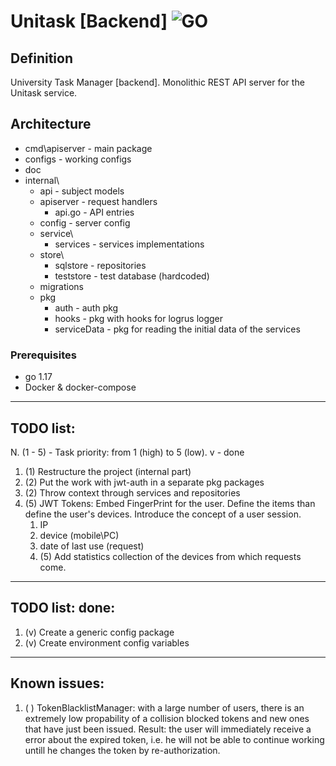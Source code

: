 # Unitask [Backend] ![GO][go-badge]

[go-badge]: https://img.shields.io/github/go-mod/go-version/p12s/furniture-store?style=plastic

## Definition

University Task Manager [backend].
Monolithic REST API server for the Unitask service.

## Architecture

- cmd\apiserver - main package
- configs -  working configs
- doc
- internal\
  - api - subject models 
  - apiserver - request handlers
    - api.go - API entries
  - config - server config
  - service\
    - services - services implementations
  - store\
    - sqlstore - repositories
    - teststore - test database (hardcoded)
  - migrations
  - pkg
    - auth - auth pkg
    - hooks - pkg with hooks for logrus logger
    - serviceData - pkg for reading the initial data of the services

### Prerequisites
- go 1.17
- Docker & docker-compose

----
TODO list:
---
N. (1 - 5) - Task priority: from 1 (high) to 5 (low). v - done

1. (1) Restructure the project (internal part)
2. (2) Put the work with jwt-auth in a separate pkg packages
3. (2) Throw context through services and repositories
4. (5) JWT Tokens: Embed FingerPrint for the user. 
   Define the items than define the user's devices. Introduce the concept of a user session.
   1. IP
   2. device (mobile\PC)
   3. date of last use (request)
   4. (5) Add statistics collection of the devices from which requests come.

---
TODO list: done:
---
1. (v) Create a generic config package
2. (v) Create environment config variables

---
Known issues:
---

1. ( ) TokenBlacklistManager: with a large number of users, there is an extremely low propability of a collision
    blocked tokens and new ones that have just been issued.
    Result: the user will immediately receive a error about the expired token, i.e. he will not be able to continue
    working untill he changes the token by re-authorization.